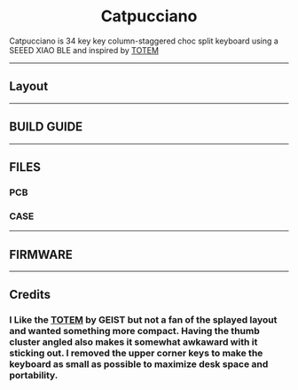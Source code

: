 <h1 align="center">Catpucciano</h1>

Catpucciano is 34 key key column-staggered choc split keyboard using a SEEED XIAO BLE and inspired by [TOTEM](https://github.com/GEIGEIGEIST/TOTEM/tree/main)


***
## Layout
***
## BUILD GUIDE
***
## FILES
### PCB
### CASE

***
## FIRMWARE
***
## Credits

### I Like the [TOTEM](https://github.com/GEIGEIGEIST/TOTEM/tree/main) by GEIST but not a fan of the splayed layout and wanted something more compact. Having the thumb cluster angled also makes it somewhat awkaward with it sticking out. I removed the upper corner keys to make the keyboard as small as possible to maximize desk space and portability. 
